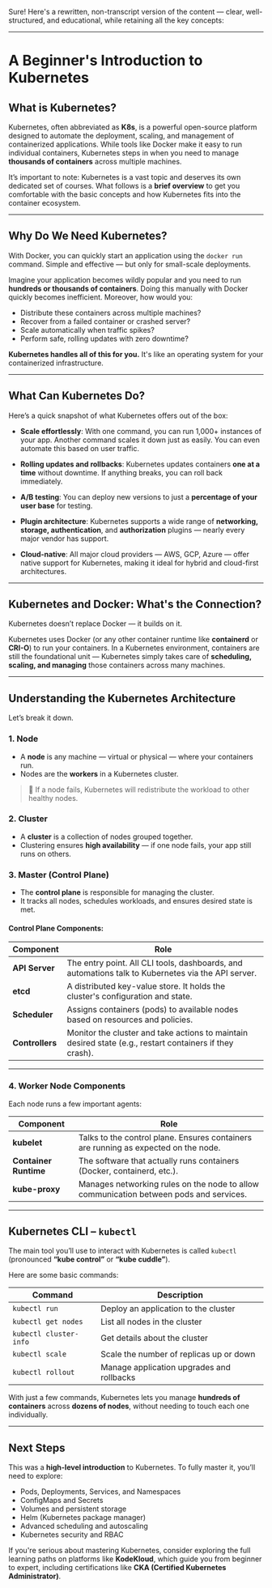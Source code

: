 Sure! Here's a rewritten, non-transcript version of the content — clear, well-structured, and educational, while retaining all the key concepts:

---

# **A Beginner's Introduction to Kubernetes**

## **What is Kubernetes?**

Kubernetes, often abbreviated as **K8s**, is a powerful open-source platform designed to automate the deployment, scaling, and management of containerized applications. While tools like Docker make it easy to run individual containers, Kubernetes steps in when you need to manage **thousands of containers** across multiple machines.

It’s important to note: Kubernetes is a vast topic and deserves its own dedicated set of courses. What follows is a **brief overview** to get you comfortable with the basic concepts and how Kubernetes fits into the container ecosystem.

---

## **Why Do We Need Kubernetes?**

With Docker, you can quickly start an application using the `docker run` command. Simple and effective — but only for small-scale deployments.

Imagine your application becomes wildly popular and you need to run **hundreds or thousands of containers**. Doing this manually with Docker quickly becomes inefficient. Moreover, how would you:

* Distribute these containers across multiple machines?
* Recover from a failed container or crashed server?
* Scale automatically when traffic spikes?
* Perform safe, rolling updates with zero downtime?

**Kubernetes handles all of this for you.** It's like an operating system for your containerized infrastructure.

---

## **What Can Kubernetes Do?**

Here’s a quick snapshot of what Kubernetes offers out of the box:

* **Scale effortlessly**: With one command, you can run 1,000+ instances of your app. Another command scales it down just as easily. You can even automate this based on user traffic.

* **Rolling updates and rollbacks**: Kubernetes updates containers **one at a time** without downtime. If anything breaks, you can roll back immediately.

* **A/B testing**: You can deploy new versions to just a **percentage of your user base** for testing.

* **Plugin architecture**: Kubernetes supports a wide range of **networking, storage, authentication**, and **authorization** plugins — nearly every major vendor has support.

* **Cloud-native**: All major cloud providers — AWS, GCP, Azure — offer native support for Kubernetes, making it ideal for hybrid and cloud-first architectures.

---

## **Kubernetes and Docker: What's the Connection?**

Kubernetes doesn’t replace Docker — it builds on it.

Kubernetes uses Docker (or any other container runtime like **containerd** or **CRI-O**) to run your containers. In a Kubernetes environment, containers are still the foundational unit — Kubernetes simply takes care of **scheduling, scaling, and managing** those containers across many machines.

---

## **Understanding the Kubernetes Architecture**

Let’s break it down.

### **1. Node**

* A **node** is any machine — virtual or physical — where your containers run.
* Nodes are the **workers** in a Kubernetes cluster.

> 🔧 If a node fails, Kubernetes will redistribute the workload to other healthy nodes.

### **2. Cluster**

* A **cluster** is a collection of nodes grouped together.
* Clustering ensures **high availability** — if one node fails, your app still runs on others.

### **3. Master (Control Plane)**

* The **control plane** is responsible for managing the cluster.
* It tracks all nodes, schedules workloads, and ensures desired state is met.

#### Control Plane Components:

| Component       | Role                                                                                                     |
| --------------- | -------------------------------------------------------------------------------------------------------- |
| **API Server**  | The entry point. All CLI tools, dashboards, and automations talk to Kubernetes via the API server.       |
| **etcd**        | A distributed key-value store. It holds the cluster's configuration and state.                           |
| **Scheduler**   | Assigns containers (pods) to available nodes based on resources and policies.                            |
| **Controllers** | Monitor the cluster and take actions to maintain desired state (e.g., restart containers if they crash). |

---

### **4. Worker Node Components**

Each node runs a few important agents:

| Component             | Role                                                                                   |
| --------------------- | -------------------------------------------------------------------------------------- |
| **kubelet**           | Talks to the control plane. Ensures containers are running as expected on the node.    |
| **Container Runtime** | The software that actually runs containers (Docker, containerd, etc.).                 |
| **kube-proxy**        | Manages networking rules on the node to allow communication between pods and services. |

---

## **Kubernetes CLI – `kubectl`**

The main tool you’ll use to interact with Kubernetes is called `kubectl` (pronounced **“kube control”** or **“kube cuddle”**).

Here are some basic commands:

| Command                | Description                               |
| ---------------------- | ----------------------------------------- |
| `kubectl run`          | Deploy an application to the cluster      |
| `kubectl get nodes`    | List all nodes in the cluster             |
| `kubectl cluster-info` | Get details about the cluster             |
| `kubectl scale`        | Scale the number of replicas up or down   |
| `kubectl rollout`      | Manage application upgrades and rollbacks |

With just a few commands, Kubernetes lets you manage **hundreds of containers** across **dozens of nodes**, without needing to touch each one individually.

---

## **Next Steps**

This was a **high-level introduction** to Kubernetes. To fully master it, you’ll need to explore:

* Pods, Deployments, Services, and Namespaces
* ConfigMaps and Secrets
* Volumes and persistent storage
* Helm (Kubernetes package manager)
* Advanced scheduling and autoscaling
* Kubernetes security and RBAC

If you're serious about mastering Kubernetes, consider exploring the full learning paths on platforms like **KodeKloud**, which guide you from beginner to expert, including certifications like **CKA (Certified Kubernetes Administrator)**.
